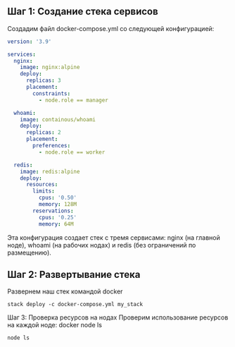 ## Шаг 1: Создание стека сервисов
Создадим файл docker-compose.yml со следующей конфигурацией:
```yaml
version: '3.9'

services:
  nginx:
    image: nginx:alpine
    deploy:
      replicas: 3
      placement:
        constraints:
          - node.role == manager

  whoami:
    image: containous/whoami
    deploy:
      replicas: 2
      placement:
        preferences:
          - node.role == worker

  redis:
    image: redis:alpine
    deploy:
      resources:
        limits:
          cpus: '0.50'
          memory: 128M
        reservations:
          cpus: '0.25'
          memory: 64M
```
Эта конфигурация создает стек с тремя сервисами: nginx (на главной ноде), whoami (на рабочих нодах) и redis (без ограничений по размещению).
## Шаг 2: Развертывание стека
Развернем наш стек командой docker  
```docker 
stack deploy -c docker-compose.yml my_stack
```
 Шаг 3: Проверка ресурсов на нодах
Проверим использование ресурсов на каждой ноде: docker node ls
```docker
node ls
```


